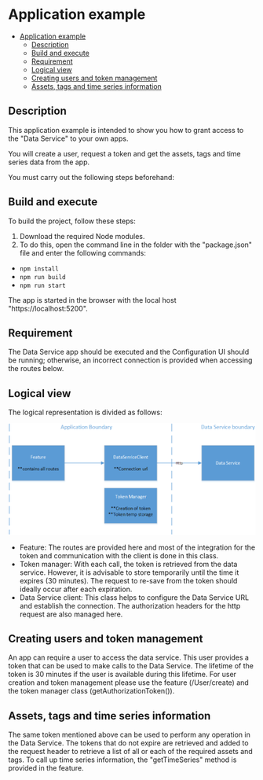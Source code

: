 # Application example

- [Application example](#application-example)
  - [Description](#description)
  - [Build and execute](#build-and-execute)
  - [Requirement](#requirement)
  - [Logical view](#logical-view)
  - [Creating users and token management](#creating-users-and-token-management)
  - [Assets, tags and time series information](#assets-tags-and-time-series-information)
  
## Description

This application example is intended to show you how to grant access to the "Data Service" to your own apps.

You will create a user, request a token and get the assets, tags and time series data from the app.

You must carry out the following steps beforehand:

## Build and execute

To build the project, follow these steps:

1. Download the required Node modules.
2. To do this, open the command line in the folder with the "package.json" file and enter the following commands:

- `npm install`
- `npm run build`
- `npm run start`

The app is started in the browser with the local host "https://localhost:5200".

## Requirement

The Data Service app should be executed and the Configuration UI should be running; otherwise, an incorrect connection is provided when accessing the routes below.

## Logical view

The logical representation is divided as follows:

![deploy VFC](../docs/graphics/logical_view.png)

- Feature: The routes are provided here and most of the integration for the token and communication with the client is done in this class.
- Token manager: With each call, the token is retrieved from the data service. However, it is advisable to store temporarily until the time it expires (30 minutes). The request to re-save from the token should ideally occur after each expiration.
- Data Service client: This class helps to configure the Data Service URL and establish the connection. The authorization headers for the http request are also managed here.

## Creating users and token management

An app can require a user to access the data service. This user provides a token that can be used to make calls to the Data Service. The lifetime of the token is 30 minutes if the user is available during this lifetime. For user creation and token management please use the feature (/User/create) and the token manager class (getAuthorizationToken()).

## Assets, tags and time series information

The same token mentioned above can be used to perform any operation in the Data Service. The tokens that do not expire are retrieved and added to the request header to retrieve a list of all or each of the required assets and tags. To call up time series information, the "getTimeSeries" method is provided in the feature.

